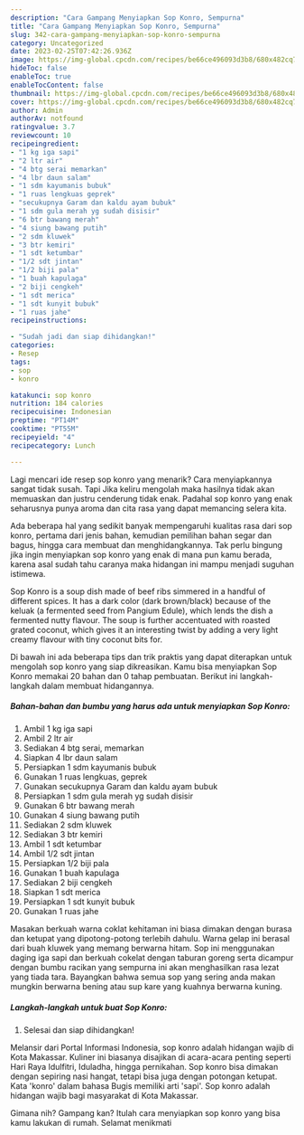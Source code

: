 ```yaml
---
description: "Cara Gampang Menyiapkan Sop Konro, Sempurna"
title: "Cara Gampang Menyiapkan Sop Konro, Sempurna"
slug: 342-cara-gampang-menyiapkan-sop-konro-sempurna
category: Uncategorized
date: 2023-02-25T07:42:26.936Z
image: https://img-global.cpcdn.com/recipes/be66ce496093d3b8/680x482cq70/sop-konro-foto-resep-utama.jpg
hideToc: false
enableToc: true
enableTocContent: false
thumbnail: https://img-global.cpcdn.com/recipes/be66ce496093d3b8/680x482cq70/sop-konro-foto-resep-utama.jpg
cover: https://img-global.cpcdn.com/recipes/be66ce496093d3b8/680x482cq70/sop-konro-foto-resep-utama.jpg
author: Admin
authorAv: notfound
ratingvalue: 3.7
reviewcount: 10
recipeingredient:
- "1 kg iga sapi"
- "2 ltr air"
- "4 btg serai memarkan"
- "4 lbr daun salam"
- "1 sdm kayumanis bubuk"
- "1 ruas lengkuas geprek"
- "secukupnya Garam dan kaldu ayam bubuk"
- "1 sdm gula merah yg sudah disisir"
- "6 btr bawang merah"
- "4 siung bawang putih"
- "2 sdm kluwek"
- "3 btr kemiri"
- "1 sdt ketumbar"
- "1/2 sdt jintan"
- "1/2 biji pala"
- "1 buah kapulaga"
- "2 biji cengkeh"
- "1 sdt merica"
- "1 sdt kunyit bubuk"
- "1 ruas jahe"
recipeinstructions:

- "Sudah jadi dan siap dihidangkan!"
categories:
- Resep
tags:
- sop
- konro

katakunci: sop konro 
nutrition: 184 calories
recipecuisine: Indonesian
preptime: "PT14M"
cooktime: "PT55M"
recipeyield: "4"
recipecategory: Lunch

---
```



Lagi mencari ide resep sop konro yang menarik? Cara menyiapkannya sangat tidak susah. Tapi Jika keliru mengolah maka hasilnya tidak akan memuaskan dan justru cenderung tidak enak. Padahal sop konro yang enak seharusnya punya aroma dan cita rasa yang dapat memancing selera kita.


Ada beberapa hal yang sedikit banyak mempengaruhi kualitas rasa dari sop konro, pertama dari jenis bahan, kemudian pemilihan bahan segar dan bagus, hingga cara membuat dan menghidangkannya. Tak perlu bingung jika ingin menyiapkan sop konro yang enak di mana pun kamu berada, karena asal sudah tahu caranya maka hidangan ini mampu menjadi suguhan istimewa.

Sop Konro is a soup dish made of beef ribs simmered in a handful of different spices. It has a dark color (dark brown/black) because of the keluak (a fermented seed from Pangium Edule), which lends the dish a fermented nutty flavour. The soup is further accentuated with roasted grated coconut, which gives it an interesting twist by adding a very light creamy flavour with tiny coconut bits for.


Di bawah ini ada beberapa tips dan trik praktis yang dapat diterapkan untuk mengolah sop konro yang siap dikreasikan. Kamu bisa menyiapkan Sop Konro memakai 20 bahan dan 0 tahap pembuatan. Berikut ini langkah-langkah dalam membuat hidangannya.

<!--inarticleads1-->

##### Bahan-bahan dan bumbu yang harus ada untuk menyiapkan Sop Konro:

1. Ambil 1 kg iga sapi
1. Ambil 2 ltr air
1. Sediakan 4 btg serai, memarkan
1. Siapkan 4 lbr daun salam
1. Persiapkan 1 sdm kayumanis bubuk
1. Gunakan 1 ruas lengkuas, geprek
1. Gunakan secukupnya Garam dan kaldu ayam bubuk
1. Persiapkan 1 sdm gula merah yg sudah disisir
1. Gunakan 6 btr bawang merah
1. Gunakan 4 siung bawang putih
1. Sediakan 2 sdm kluwek
1. Sediakan 3 btr kemiri
1. Ambil 1 sdt ketumbar
1. Ambil 1/2 sdt jintan
1. Persiapkan 1/2 biji pala
1. Gunakan 1 buah kapulaga
1. Sediakan 2 biji cengkeh
1. Siapkan 1 sdt merica
1. Persiapkan 1 sdt kunyit bubuk
1. Gunakan 1 ruas jahe


Masakan berkuah warna coklat kehitaman ini biasa dimakan dengan burasa dan ketupat yang dipotong-potong terlebih dahulu. Warna gelap ini berasal dari buah kluwek yang memang berwarna hitam. Sop ini menggunakan daging iga sapi dan berkuah cokelat dengan taburan goreng serta dicampur dengan bumbu racikan yang sempurna ini akan menghasilkan rasa lezat yang tiada tara. Bayangkan bahwa semua sop yang sering anda makan mungkin berwarna bening atau sup kare yang kuahnya berwarna kuning. 

<!--inarticleads2-->

##### Langkah-langkah untuk buat Sop Konro:


1. Selesai dan siap dihidangkan!

Melansir dari Portal Informasi Indonesia, sop konro adalah hidangan wajib di Kota Makassar. Kuliner ini biasanya disajikan di acara-acara penting seperti Hari Raya Idulfitri, Iduladha, hingga pernikahan. Sop konro bisa dimakan dengan sepiring nasi hangat, tetapi bisa juga dengan potongan ketupat. Kata &#39;konro&#39; dalam bahasa Bugis memiliki arti &#39;sapi&#39;. Sop konro adalah hidangan wajib bagi masyarakat di Kota Makassar. 

Gimana nih? Gampang kan? Itulah cara menyiapkan sop konro yang bisa kamu lakukan di rumah. Selamat menikmati
